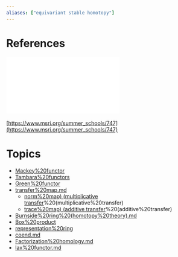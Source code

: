 ```yaml
---
aliases: ["equivariant stable homotopy"]
---
```


# References 

![](_attachments/Equivariant%20Stable%20Homotopy%20Theory%201.pdf)

[https://www.msri.org/summer_schools/747](https://www.msri.org/summer_schools/747)

# Topics

- [Mackey%20functor](Mackey%20functor)
- [Tambara%20functors](Tambara%20functors)
- [Green%20functor](Green%20functor)
- [transfer%20map.md](transfer%20map.md)
	- [norm%20map) (multiplicative transfer](norm%20map)%20(multiplicative%20transfer)
	- [trace%20map) (additive transfer](trace%20map)%20(additive%20transfer)
- [Burnside%20ring%20(homotopy%20theory).md](Burnside%20ring%20(homotopy%20theory).md)
- [Box%20product](Box%20product)
- [representation%20ring](representation%20ring)
- [coend.md](coend.md)
- [Factorization%20homology.md](Factorization%20homology.md)
- [lax%20functor.md](lax%20functor.md)